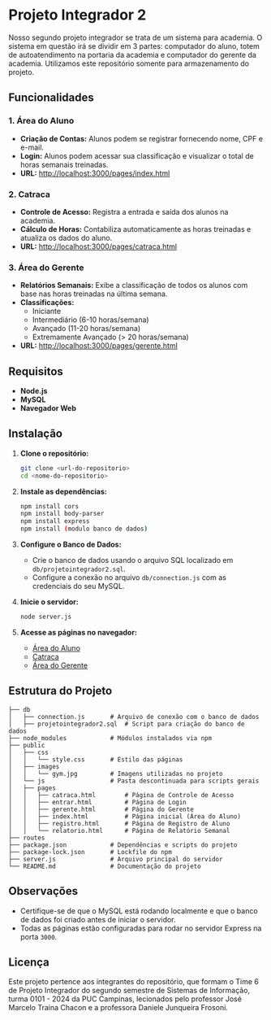 # Projeto Integrador 2

Nosso segundo projeto integrador se trata de um sistema para academia. O sistema em questão irá se dividir em 3 partes: computador do aluno, totem de autoatendimento na portaria da academia e computador do gerente da academia. Utilizamos este repositório somente para armazenamento do projeto.

## Funcionalidades

### 1. Área do Aluno
- **Criação de Contas:** Alunos podem se registrar fornecendo nome, CPF e e-mail.
- **Login:** Alunos podem acessar sua classificação e visualizar o total de horas semanais treinadas.
- **URL:** [http://localhost:3000/pages/index.html](http://localhost:3000/pages/index.html)

### 2. Catraca
- **Controle de Acesso:** Registra a entrada e saída dos alunos na academia.
- **Cálculo de Horas:** Contabiliza automaticamente as horas treinadas e atualiza os dados do aluno.
- **URL:** [http://localhost:3000/pages/catraca.html](http://localhost:3000/pages/catraca.html)

### 3. Área do Gerente
- **Relatórios Semanais:** Exibe a classificação de todos os alunos com base nas horas treinadas na última semana.
- **Classificações:**
  - Iniciante
  - Intermediário (6-10 horas/semana)
  - Avançado (11-20 horas/semana)
  - Extremamente Avançado (> 20 horas/semana)
- **URL:** [http://localhost:3000/pages/gerente.html](http://localhost:3000/pages/gerente.html)

## Requisitos

- **Node.js**
- **MySQL**
- **Navegador Web**

## Instalação

1. **Clone o repositório:**
   ```bash
   git clone <url-do-repositorio>
   cd <nome-do-repositorio>
   ```

2. **Instale as dependências:**
   ```bash
   npm install cors
   npm install body-parser
   npm install express
   npm install (modulo banco de dados)
   ```

3. **Configure o Banco de Dados:**
   - Crie o banco de dados usando o arquivo SQL localizado em `db/projetointegrador2.sql`.
   - Configure a conexão no arquivo `db/connection.js` com as credenciais do seu MySQL.

4. **Inicie o servidor:**
   ```bash
   node server.js
   ```

5. **Acesse as páginas no navegador:**
   - [Área do Aluno](http://localhost:3000/pages/index.html)
   - [Catraca](http://localhost:3000/pages/catraca.html)
   - [Área do Gerente](http://localhost:3000/pages/gerente.html)

## Estrutura do Projeto

```
├── db
│   ├── connection.js       # Arquivo de conexão com o banco de dados
│   ├── projetointegrador2.sql  # Script para criação do banco de dados
├── node_modules            # Módulos instalados via npm
├── public
│   ├── css
│   │   └── style.css       # Estilo das páginas
│   ├── images
│   │   └── gym.jpg         # Imagens utilizadas no projeto
│   └── js                  # Pasta descontinuada para scripts gerais
│   ├── pages
│   │   ├── catraca.html        # Página de Controle de Acesso
│   │   ├── entrar.html         # Página de Login
│   │   ├── gerente.html        # Página do Gerente
│   │   ├── index.html          # Página inicial (Área do Aluno)
│   │   ├── registro.html       # Página de Registro de Aluno
│   │   └── relatorio.html      # Página de Relatório Semanal
├── routes
├── package.json            # Dependências e scripts do projeto
├── package-lock.json       # Lockfile do npm
├── server.js               # Arquivo principal do servidor
└── README.md               # Documentação do projeto
```

## Observações

- Certifique-se de que o MySQL está rodando localmente e que o banco de dados foi criado antes de iniciar o servidor.
- Todas as páginas estão configuradas para rodar no servidor Express na porta `3000`.

## Licença

Este projeto pertence aos integrantes do repositório, que formam o Time 6 de Projeto Integrador do segundo semestre de Sistemas de Informação, turma 0101 - 2024 da PUC Campinas, lecionados pelo professor José Marcelo Traina Chacon e a professora Daniele Junqueira Frosoni.
